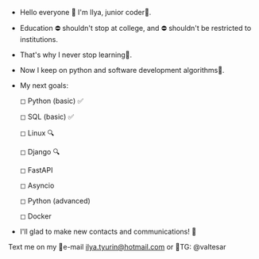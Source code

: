 - Hello everyone 👋 I'm Ilya, junior coder🎯. 
- Education ⛔ shouldn't stop at college, and ⛔ shouldn't be restricted to institutions.
- That's why I never stop learning📘. 
- Now I keep on python and software development algorithms🧾.  

- My next goals:

  ◻ Python (basic) ✅
  
  ◻ SQL (basic) ✅
  
  ◻ Linux 🔍
  
  ◻ Django 🔍
  
  ◻ FastAPI
  
  ◻ Asyncio
  
  ◻ Python (advanced)
  
  ◻ Docker
  
- I'll glad to make new contacts and communications! 🤝

Text me on my 📧e-mail ilya.tyurin@hotmail.com or 📲TG: @valtesar
<!---
Valtesar/Valtesar is a ✨ special ✨ repository because its `README.md` (this file) appears on your GitHub profile.
You can click the Preview link to take a look at your changes.
--->
